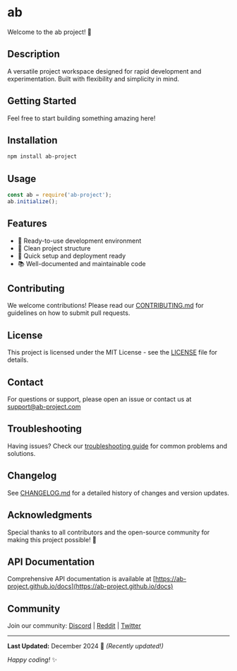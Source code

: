 # ab

Welcome to the ab project! 🚀

## Description

A versatile project workspace designed for rapid development and experimentation. Built with flexibility and simplicity in mind.

## Getting Started

Feel free to start building something amazing here!

## Installation

```bash
npm install ab-project
```

## Usage

```javascript
const ab = require('ab-project');
ab.initialize();
```

## Features

- 🔧 Ready-to-use development environment
- 📁 Clean project structure
- 🚀 Quick setup and deployment ready
- 📚 Well-documented and maintainable code

## Contributing

We welcome contributions! Please read our [CONTRIBUTING.md](CONTRIBUTING.md) for guidelines on how to submit pull requests.

## License

This project is licensed under the MIT License - see the [LICENSE](LICENSE) file for details.

## Contact

For questions or support, please open an issue or contact us at support@ab-project.com

## Troubleshooting

Having issues? Check our [troubleshooting guide](docs/troubleshooting.md) for common problems and solutions.

## Changelog

See [CHANGELOG.md](CHANGELOG.md) for a detailed history of changes and version updates.

## Acknowledgments

Special thanks to all contributors and the open-source community for making this project possible! 🙏

## API Documentation

Comprehensive API documentation is available at [https://ab-project.github.io/docs](https://ab-project.github.io/docs)

## Community

Join our community: [Discord](https://discord.gg/ab-project) | [Reddit](https://reddit.com/r/ab-project) | [Twitter](https://twitter.com/ab_project)

---

**Last Updated:** December 2024 📅 _(Recently updated!)_

*Happy coding!* ✨
